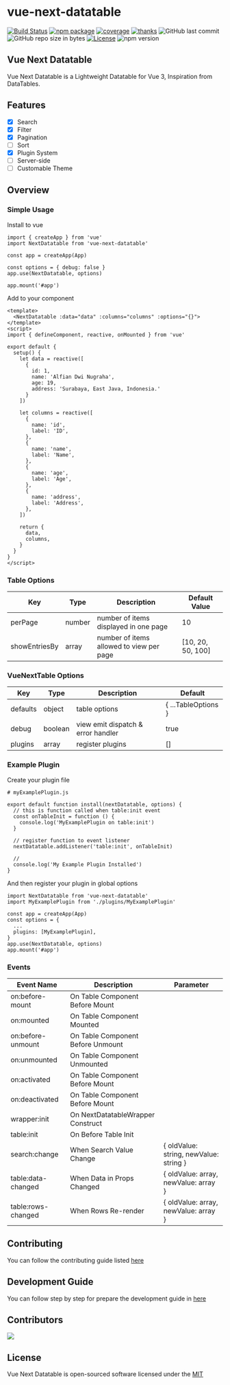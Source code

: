 # vue-next-datatable

[![Build Status](https://github.com/devoverid/vue-next-datatable/workflows/test/badge.svg)](https://github.com/devoverid/vue-next-datatable/actions/workflows/test.yml)
[![npm package](https://badgen.net/npm/v/vue-next-datatable)](https://www.npmjs.com/package/vue-next-datatable)
[![coverage](https://badgen.net/codecov/c/github/devoverid/vue-next-datatable/main)](https://codecov.io/github/devoverid/vue-next-datatable/branch/main)
[![thanks](https://badgen.net/badge/thanks/♥/pink)](https://github.com/devoverid/thanks)
![GitHub last commit](https://img.shields.io/github/last-commit/devoverid/vue-next-datatable.svg)
![GitHub repo size in bytes](https://img.shields.io/github/repo-size/badges/shields.svg)
[![License](https://img.shields.io/github/license/devoverid/vue-next-datatable.svg)](LICENSE)
![npm version](https://badge.fury.io/js/yarn.svg)


## Vue Next Datatable

Vue Next Datatable is a Lightweight Datatable for Vue 3, Inspiration from DataTables.


## Features

- [x] Search
- [x] Filter
- [x] Pagination
- [ ] Sort
- [x] Plugin System
- [ ] Server-side
- [ ] Customable Theme

## Overview

### Simple Usage
Install to vue
```
import { createApp } from 'vue'
import NextDatatable from 'vue-next-datatable'

const app = createApp(App)

const options = { debug: false }
app.use(NextDatatable, options)

app.mount('#app')
```
Add to your component
```
<template>
  <NextDatatable :data="data" :columns="columns" :options="{}">
</template>
<script>
import { defineComponent, reactive, onMounted } from 'vue'

export default {
  setup() {
    let data = reactive([
      {
        id: 1,
        name: 'Alfian Dwi Nugraha',
        age: 19,
        address: 'Surabaya, East Java, Indonesia.'
      }
    ])

    let columns = reactive([
      {
        name: 'id',
        label: 'ID',
      },
      {
        name: 'name',
        label: 'Name',
      },
      {
        name: 'age',
        label: 'Age',
      },
      {
        name: 'address',
        label: 'Address',
      },
    ])

    return {
      data,
      columns,
    }
  }
}
</script>
```

### Table Options

| Key | Type | Description | Default Value |
|---|---|---|---|
| perPage | number | number of items displayed in one page | 10 |
| showEntriesBy | array | number of items allowed to view per page | [10, 20, 50, 100] |

### VueNextTable Options

| Key | Type | Description | Default |
|---|---|---|---|
| defaults | object | table options | { ...TableOptions } |
| debug | boolean | view emit dispatch & error handler | true |
| plugins | array<function> | register plugins | [] |

### Example Plugin

Create your plugin file
```
# myExamplePlugin.js

export default function install(nextDatatable, options) {
  // this is function called when table:init event
  const onTableInit = function () {
    console.log('MyExamplePlugin on table:init')
  }

  // register function to event listener
  nextDatatable.addListener('table:init', onTableInit)

  //
  console.log('My Example Plugin Installed')
}
```
And then register your plugin in global options
```
import NextDatatable from 'vue-next-datatable'
import MyExamplePlugin from './plugins/MyExamplePlugin'

const app = createApp(App)
const options = {
  ...
  plugins: [MyExamplePlugin],
}
app.use(NextDatatable, options)
app.mount('#app')
```

### Events

| Event Name         | Description                       | Parameter                              |
|--------------------|-----------------------------------|----------------------------------------|
| on:before-mount    | On Table Component Before Mount   |                                        |
| on:mounted         | On Table Component Mounted        |                                        |
| on:before-unmount  | On Table Component Before Unmount |                                        |
| on:unmounted       | On Table Component Unmounted      |                                        |
| on:activated       | On Table Component Before Mount   |                                        |
| on:deactivated     | On Table Component Before Mount   |                                        |
| wrapper:init       | On NextDatatableWrapper Construct |                                        |
| table:init         | On Before Table Init              |                                        |
| search:change      | When Search Value Change          | { oldValue: string, newValue: string } |
| table:data-changed | When Data in Props Changed        | { oldValue: array, newValue: array }   |
| table:rows-changed | When Rows Re-render               | { oldValue: array, newValue: array }   |




## Contributing

You can follow the contributing guide listed [here](./.github/CONTRIBUTING.md)


## Development Guide

You can follow step by step for prepare the development guide in [here](.github/DEVELOPMENT.md)


## Contributors

<a href="https://github.com/devoverid/vue-next-datatable/graphs/contributors">
  <img src="https://contrib.rocks/image?repo=devoverid/vue-next-datatable"/>
</a>


## License

Vue Next Datatable is open-sourced software licensed under the [MIT](http://opensource.org/licenses/MIT)